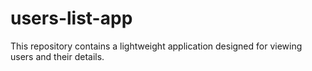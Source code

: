 # users-list-app
This repository contains a lightweight application designed for viewing users and their details.
